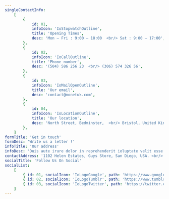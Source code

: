 ```yaml
---
singleContactInfo:
    [
        {
            id: 01,
            infoIcon: 'IoStopwatchOutline',
            title: 'Opening Times',
            desc: 'Mon – Fri : 9:00 – 18:00  <br/> Sat : 9:00 – 17:00',
        },
        {
            id: 02,
            infoIcon: 'IoCallOutline',
            title: 'Phone number',
            desc: '(504) 586 256 23  <br/> (306) 574 326 56',
        },
        {
            id: 03,
            infoIcon: 'IoMailOpenOutline',
            title: 'Our email',
            desc: 'contact@monetuk.com',
        },
        {
            id: 04,
            infoIcon: 'IoLocationOutline',
            title: 'Our location',
            desc: 'North Street, Bedminster,  <br/> Bristol, United Kingdom.',
        },
    ]
formTitle: 'Get in touch'
formDesc: 'Write us a letter !'
infoTitle: 'Our address'
infoDesc: 'Duis aute irure dolor in reprehenderit ioluptate velit esse cillum dolore pariatur.'
contactAddress: '1102 Helen Estates, Guys Store, San Diego, USA. <br/> (693) 650-2389 <br/> office@helendo.com'
socialTitle: 'Follow Us On Social'
socialList:
    [
        { id: 01, socialIcon: 'IoLogoGoogle', path: 'https://www.google.com/' },
        { id: 02, socialIcon: 'IoLogoTumblr', path: 'https://www.tumblr.com/' },
        { id: 03, socialIcon: 'IoLogoTwitter', path: 'https://twitter.com/' },
    ]
---
```

